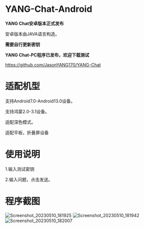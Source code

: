# YANG-Chat-Android
**YANG Chat安卓版本正式发布**

安卓版本由JAVA语言构造。

**需要自行更新密钥**


**YANG Chat-PC程序已发布，欢迎下载测试**

https://github.com/JasonYANG170/YANG-Chat

# 适配机型
支持Android7.0-Android13.0设备。

支持鸿蒙2.0-3.1设备。

适配深色模式。

适配平板，折叠屏设备
# 使用说明
1.输入测试密钥

2.输入问题，点击发送。

# 程序截图
![Screenshot_20230510_181925](https://github.com/JasonYANG170/YANG-Chat-Android/assets/39414350/a89382d2-d3ed-455e-bfa2-1d027e94bd04)
![Screenshot_20230510_181942](https://github.com/JasonYANG170/YANG-Chat-Android/assets/39414350/eea02f81-bdc7-4789-8c8c-361bd81ac2e7)
![Screenshot_20230510_182007](https://github.com/JasonYANG170/YANG-Chat-Android/assets/39414350/a50c9259-2a77-46c3-a76e-4d4a7bb174bf)
